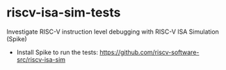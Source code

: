 # riscv-isa-sim-tests
Investigate RISC-V instruction level debugging with RISC-V ISA Simulation (Spike)

- Install Spike to run the tests: https://github.com/riscv-software-src/riscv-isa-sim
